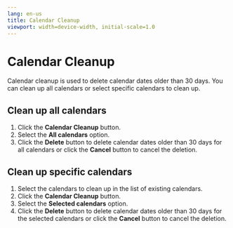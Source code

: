 ```yaml
---
lang: en-us
title: Calendar Cleanup
viewport: width=device-width, initial-scale=1.0
---
```


# Calendar Cleanup

Calendar cleanup is used to delete calendar dates older than 30 days. You can clean up all calendars or select specific calendars to clean up.

## Clean up all calendars

1. Click the **Calendar Cleanup** button.
2. Select the **All calendars** option.
3. Click the **Delete** button to delete calendar dates older than 30 days for all calendars or click the **Cancel** button to cancel the deletion.

## Clean up specific calendars

1. Select the calendars to clean up in the list of existing calendars.
2. Click the **Calendar Cleanup** button.
3. Select the **Selected calendars** option.
4. Click the **Delete** button to delete calendar dates older than 30 days for the selected calendars or click the **Cancel** button to cancel the deletion.
